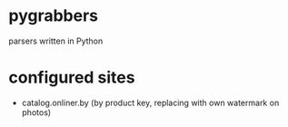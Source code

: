 # pygrabbers
parsers written in Python

# configured sites
- catalog.onliner.by (by product key, replacing with own watermark on photos)
